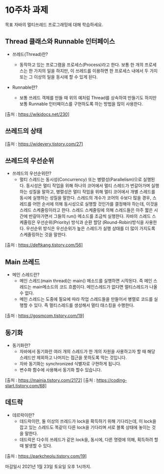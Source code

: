 10주차 과제
==

목표
자바의 멀티쓰레드 프로그래밍에 대해 학습하세요.

## Thread 클래스와 Runnable 인터페이스
* 쓰레드(Thread)란?
    - 동작하고 있는 프로그램을 프로세스(Process)라고 한다. 보통 한 개의 프로세스는 한 가지의 일을 하지만, 이 쓰레드를 이용하면 한 프로세스 내에서 두 가지 또는 그 이상의 일을 동시에 할 수 있게 된다.
    
* Runnable란?
    - 보통 쓰레드 객체를 만들 때 위의 예처럼 Thread를 상속하여 만들기도 하지만 보통 Runnable 인터페이스를 구현하도록 하는 방법을 많이 사용한다.

[출처 : https://wikidocs.net/230]
## 쓰레드의 상태

[출처 : https://widevery.tistory.com/27]
## 쓰레드의 우선순위
* 쓰레드의 우선순위란?
    - 멀티 스레드는 동시성(Concurrency) 또는 병렬성(Parallelism)으로 실행된다. 동시성은 멀티 작업을 위해 하나의 코어에서 멀티 스레드가 번갈아가며 실행하는 성질을 말하고, 병렬성은 멀티 작업을 위해 멀티 코어에서 개별 스레드를 동시에 실행하는 성질을 말한다.
      스레드의 개수가 코어의 수보다 많을 경우, 스레드를 어떤 순서에 의해 동시성으로 실행할 것인가를 결정해야 하는데, 이것을 스레드 스케줄링이라고 한다. 스레드 스케줄링에 의해 스레드들은 아주 짧은 시간에 반갈아가면서 그들의 run() 메소드를 조금씩 실행한다.
      자바의 스레드 스케줄링은 우선순위(Priority) 방식과 순환 할당 (Round-Robin)방식을 사용한다. 우선순위 방식은 우선순위가 높은 스레드가 실행 상태를 더 많이 가지도록 스케줄링하는 것을 말한다.

[출처 : https://deftkang.tistory.com/56]
## Main 쓰레드
 * 메인 스레드란?
    - 메인 스레드(main thread)는 main() 메소드를 실행하면 시작된다. 즉 메인 스레드는 main메소드의 코드 흐름이다.
      메인스레드가 없다면 멀티스레드가 나올 수 없다.
    - 메인 스레드는 도중에 필요에 따라 작업 스레드들을 만들어서 병렬로 코드를 실행할 수 있다. 즉 멀티스레드를 생성해서
    멀티 태스킹을 수행한다.


[출처 : https://gosmcom.tistory.com/19]
## 동기화
* 동기화란?
    - 자바에서 동기화란 여러 개의 스레드가 한 개의 자원을 사용하고자 할 때 해당 스레드만 제외하고 나머지는 접근을 못하도록
      막는 것입니다.
    - 자바 동기화는 synchronized 식별자로 구현하게 됩니다.
    - 변수화 함수에 사용해서 동기화 할수 있습니다.

[출처 : https://mainia.tistory.com/2172]
[출처 : https://coding-start.tistory.com/68]
## 데드락
* 데르락이란?
    - 데드락이란, 둘 이상의 쓰레드가 lock을 확득하기 위해 기다리는데, 이 lock을 잡고 있는 스레드도 똑같이 다른 lock을
      기다리며 서로 블록 상태에 놓이는 것을 말한다.
    - 데드락은 다수의 쓰레드가 같은 lock을, 동시에, 다른 명령에 의해, 획득하려 할 때 발생할 수 있다.


[출처 : https://parkcheolu.tistory.com/19]

마감일시
2021년 1월 23일 토요일 오후 1시까지.
